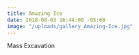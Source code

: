 ```yaml
---
title: Amazing Ice
date: 2018-08-03 16:44:00 -05:00
image: "/uploads/gallery_Amazing-Ice.jpg"
---
```


Mass Excavation
